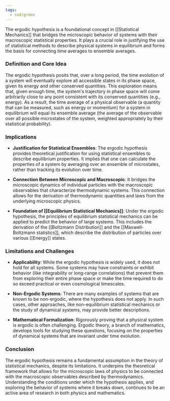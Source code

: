 ```yaml
---
tags:
  - sod/green
---
```


The ergodic hypothesis is a foundational concept in [[Statistical Mechanics]] that bridges the microscopic behavior of systems with their macroscopic statistical properties. It plays a crucial role in justifying the use of statistical methods to describe physical systems in equilibrium and forms the basis for connecting time averages to ensemble averages.

### Definition and Core Idea

The ergodic hypothesis posits that, over a long period, the time evolution of a system will eventually explore all accessible states in its phase space, given its energy and other conserved quantities. This exploration means that, given enough time, the system's trajectory in phase space will come arbitrarily close to any point consistent with its conserved quantities (e.g., energy). As a result, the time average of a physical observable (a quantity that can be measured, such as energy or momentum) for a system in equilibrium will equal its ensemble average (the average of the observable over all possible microstates of the system, weighted appropriately by their statistical probability).

### Implications

- **Justification for Statistical Ensembles**: The ergodic hypothesis provides theoretical justification for using statistical ensembles to describe equilibrium properties. It implies that one can calculate the properties of a system by averaging over an ensemble of microstates, rather than tracking its evolution over time.

- **Connection Between Microscopic and Macroscopic**: It bridges the microscopic dynamics of individual particles with the macroscopic observables that characterize thermodynamic systems. This connection allows for the derivation of thermodynamic quantities and laws from the underlying microscopic physics.

- **Foundation of [[Equilibrium Statistical Mechanics]]**: Under the ergodic hypothesis, the principles of equilibrium statistical mechanics can be applied to predict the behavior of large systems. This includes the derivation of the [[Boltzmann Distribution]] and the [[Maxwell-Boltzmann statistics]], which describe the distribution of particles over various [[Energy]] states.

### Limitations and Challenges

- **Applicability**: While the ergodic hypothesis is widely used, it does not hold for all systems. Some systems may have constraints or exhibit behavior (like integrability or long-range correlations) that prevent them from exploring their entire phase space or make the time required to do so exceed practical or even cosmological timescales.

- **Non-Ergodic Systems**: There are many examples of systems that are known to be non-ergodic, where the hypothesis does not apply. In such cases, other approaches, like non-equilibrium statistical mechanics or the study of dynamical systems, may provide better descriptions.

- **Mathematical Formalization**: Rigorously proving that a physical system is ergodic is often challenging. Ergodic theory, a branch of mathematics, develops tools for studying these questions, focusing on the properties of dynamical systems that are invariant under time evolution.

### Conclusion

The ergodic hypothesis remains a fundamental assumption in the theory of statistical mechanics, despite its limitations. It underpins the theoretical framework that allows for the microscopic laws of physics to be connected with the macroscopic observables described by thermodynamics. Understanding the conditions under which the hypothesis applies, and exploring the behavior of systems where it breaks down, continues to be an active area of research in both physics and mathematics.
